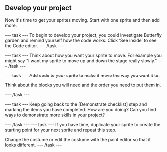 ## Develop your project
Now it's time to get your sprites moving. Start with one sprite and then add more. 

--- task ---
To begin to develop your project, you could investigate Butterfly garden and remind yourself how the code works. Click ‘See inside’ to see the Code editor.
--- /task ---

--- task ---
Think about how you want your sprite to move. For example you might say "I want my sprite to move up and down the stage really slowly."
--- /task ---

--- task ---
Add code to your sprite to make it move the way you want it to. 

Think about the blocks you will need and the order you need to put them in.

--- /task ---

--- task ---
Keep going back to the [Demonstrate checklist] step and marking the items you have completed. How are you doing? Can you find ways to demonstrate more skills in your project?

--- /task ---
--- task ---
If you have time, duplicate your sprite to create the starting point for your next sprite and repeat this step. 

Change the costume or edit the costume with the paint editor so that it looks different. 
--- /task ---

